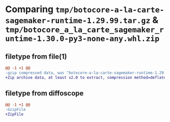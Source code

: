 # Comparing `tmp/botocore-a-la-carte-sagemaker-runtime-1.29.99.tar.gz` & `tmp/botocore_a_la_carte_sagemaker_runtime-1.30.0-py3-none-any.whl.zip`

## filetype from file(1)

```diff
@@ -1 +1 @@
-gzip compressed data, was "botocore-a-la-carte-sagemaker-runtime-1.29.99.tar", last modified: Sat Mar 25 01:23:12 2023, max compression
+Zip archive data, at least v2.0 to extract, compression method=deflate
```

## filetype from diffoscope

```diff
@@ -1 +1 @@
-GzipFile
+ZipFile
```

